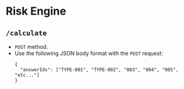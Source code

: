 # Risk Engine

## `/calculate`
* `POST` method.
* Use the following JSON body format with the `POST` request:
  ```
  {
    "answerIds": ["TYPE-001", "TYPE-002", "003", "004", "005", "etc..."]
  }
  ```